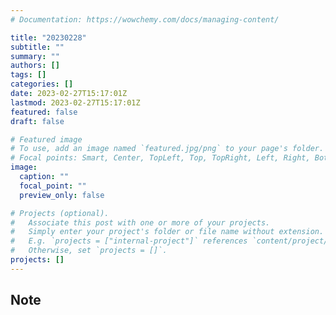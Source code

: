 ```yaml
---
# Documentation: https://wowchemy.com/docs/managing-content/

title: "20230228"
subtitle: ""
summary: ""
authors: []
tags: []
categories: []
date: 2023-02-27T15:17:01Z
lastmod: 2023-02-27T15:17:01Z
featured: false
draft: false

# Featured image
# To use, add an image named `featured.jpg/png` to your page's folder.
# Focal points: Smart, Center, TopLeft, Top, TopRight, Left, Right, BottomLeft, Bottom, BottomRight.
image:
  caption: ""
  focal_point: ""
  preview_only: false

# Projects (optional).
#   Associate this post with one or more of your projects.
#   Simply enter your project's folder or file name without extension.
#   E.g. `projects = ["internal-project"]` references `content/project/deep-learning/index.md`.
#   Otherwise, set `projects = []`.
projects: []
---
```


## Note

